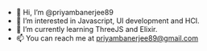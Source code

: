 - 👋 Hi, I’m @priyambanerjee89
- 👀 I’m interested in Javascript, UI development and HCI.
- 🌱 I’m currently learning ThreeJS and Elixir.
- 📫 You can reach me at priyambanerjee89@gmail.com

<!---
priyambanerjee89/priyambanerjee89 is a ✨ special ✨ repository because its `README.md` (this file) appears on your GitHub profile.
You can click the Preview link to take a look at your changes.
--->

